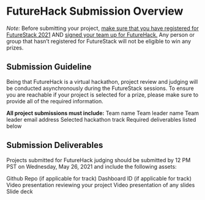 # FutureHack Submission Overview

_*Note:*_ Before submitting your project, [make sure that you have registered for FutureStack 2021](https://web.cvent.com/event/ac440313-3922-45f5-b5b9-0812f29f4a51/summary?RefId=WEBL31&rt=DKI6UYQP806AeXIj4Q4uxw) AND [signed your team up for FutureHack.](https://docs.google.com/forms/d/e/1FAIpQLSd-VG61vO3WbCza51Qsv7nsofBGvAtXVLR9XsPZOwhjKCWTOw/viewform) Any person or group that hasn’t registered for FutureStack will not be eligible to win any prizes.

## Submission Guideline

Being that FutureHack is a virtual hackathon, project review and judging will be conducted asynchronously during the FutureStack sessions. To ensure you are reachable if your project is selected for a prize, please make sure to provide all of the required information.

__All project submissions must include:__
Team name
Team leader name
Team leader email address
Selected hackathon track
Required deliverables listed below

## Submission Deliverables

Projects submitted for FutureHack judging should be submitted  by 12 PM PST on Wednesday, May 26, 2021 and include the following assets:

Github Repo (if applicable for track)
Dashboard ID  (if applicable for track)
Video presentation reviewing your project
Video presentation of any slides
Slide deck

